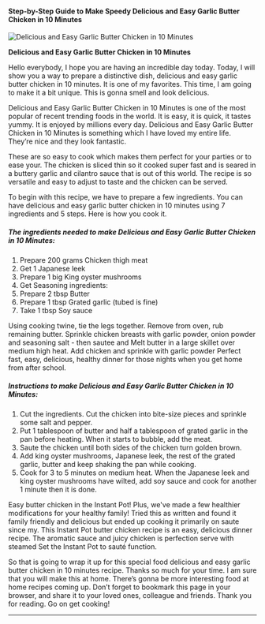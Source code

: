             

#### Step-by-Step Guide to Make Speedy Delicious and Easy Garlic Butter Chicken in 10 Minutes

![Delicious and Easy Garlic Butter Chicken in 10 Minutes](https://img-global.cpcdn.com/recipes/5583591695187968/751x532cq70/delicious-and-easy-garlic-butter-chicken-in-10-minutes-recipe-main-photo.jpg)

**Delicious and Easy Garlic Butter Chicken in 10 Minutes**

Hello everybody, I hope you are having an incredible day today. Today, I will show you a way to prepare a distinctive dish, delicious and easy garlic butter chicken in 10 minutes. It is one of my favorites. This time, I am going to make it a bit unique. This is gonna smell and look delicious.

Delicious and Easy Garlic Butter Chicken in 10 Minutes is one of the most popular of recent trending foods in the world. It is easy, it is quick, it tastes yummy. It is enjoyed by millions every day. Delicious and Easy Garlic Butter Chicken in 10 Minutes is something which I have loved my entire life. They’re nice and they look fantastic.

These are so easy to cook which makes them perfect for your parties or to ease your. The chicken is sliced thin so it cooked super fast and is seared in a buttery garlic and cilantro sauce that is out of this world. The recipe is so versatile and easy to adjust to taste and the chicken can be served.

To begin with this recipe, we have to prepare a few ingredients. You can have delicious and easy garlic butter chicken in 10 minutes using 7 ingredients and 5 steps. Here is how you cook it.

##### The ingredients needed to make Delicious and Easy Garlic Butter Chicken in 10 Minutes:

1.  Prepare 200 grams Chicken thigh meat
2.  Get 1 Japanese leek
3.  Prepare 1 big King oyster mushrooms
4.  Get Seasoning ingredients:
5.  Prepare 2 tbsp Butter
6.  Prepare 1 tbsp Grated garlic (tubed is fine)
7.  Take 1 tbsp Soy sauce

Using cooking twine, tie the legs together. Remove from oven, rub remaining butter. Sprinkle chicken breasts with garlic powder, onion powder and seasoning salt - then sautee and Melt butter in a large skillet over medium high heat. Add chicken and sprinkle with garlic powder Perfect fast, easy, delicious, healthy dinner for those nights when you get home from after school.

##### Instructions to make Delicious and Easy Garlic Butter Chicken in 10 Minutes:

1.  Cut the ingredients. Cut the chicken into bite-size pieces and sprinkle some salt and pepper.
2.  Put 1 tablespoon of butter and half a tablespoon of grated garlic in the pan before heating. When it starts to bubble, add the meat.
3.  Saute the chicken until both sides of the chicken turn golden brown.
4.  Add king oyster mushrooms, Japanese leek, the rest of the grated garlic, butter and keep shaking the pan while cooking.
5.  Cook for 3 to 5 minutes on medium heat. When the Japanese leek and king oyster mushrooms have wilted, add soy sauce and cook for another 1 minute then it is done.

Easy butter chicken in the Instant Pot! Plus, we've made a few healthier modifications for your healthy family! Tried this as written and found it family friendly and delicious but ended up cooking it primarily on saute since my. This Instant Pot butter chicken recipe is an easy, delicious dinner recipe. The aromatic sauce and juicy chicken is perfection serve with steamed Set the Instant Pot to sauté function.

So that is going to wrap it up for this special food delicious and easy garlic butter chicken in 10 minutes recipe. Thanks so much for your time. I am sure that you will make this at home. There’s gonna be more interesting food at home recipes coming up. Don’t forget to bookmark this page in your browser, and share it to your loved ones, colleague and friends. Thank you for reading. Go on get cooking!

* * *